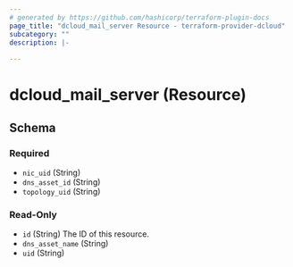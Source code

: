 ```yaml
---
# generated by https://github.com/hashicorp/terraform-plugin-docs
page_title: "dcloud_mail_server Resource - terraform-provider-dcloud"
subcategory: ""
description: |-
  
---
```


# dcloud_mail_server (Resource)


<!-- schema generated by tfplugindocs -->
## Schema

### Required

- `nic_uid` (String)
- `dns_asset_id` (String)
- `topology_uid` (String)

### Read-Only

- `id` (String) The ID of this resource.
- `dns_asset_name` (String)
- `uid` (String)